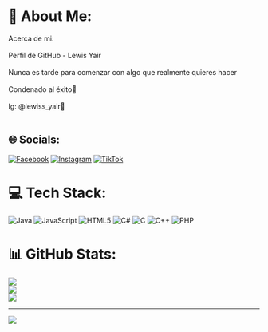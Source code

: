 # 💫 About Me:
Acerca de mi:<br><br>Perfil de GitHub - Lewis Yair<br><br>Nunca es tarde para comenzar con algo que realmente quieres hacer<br><br>Condenado al éxito💸<br><br>Ig: @lewiss_yair🧃<br><br>


## 🌐 Socials:
[![Facebook](https://img.shields.io/badge/Facebook-%231877F2.svg?logo=Facebook&logoColor=white)](https://facebook.com/https://www.facebook.com/lewisstunt6?mibextid=ZbWKwL) [![Instagram](https://img.shields.io/badge/Instagram-%23E4405F.svg?logo=Instagram&logoColor=white)](https://instagram.com/https://www.instagram.com/lewiss_yair?igsh=MW5ueGtpMnQyb20weQ==) [![TikTok](https://img.shields.io/badge/TikTok-%23000000.svg?logo=TikTok&logoColor=white)](https://tiktok.com/@https://www.tiktok.com/@lewis_494?_t=8mNXlT2PoHe&_r=1) 

# 💻 Tech Stack:
![Java](https://img.shields.io/badge/java-%23ED8B00.svg?style=for-the-badge&logo=openjdk&logoColor=white) ![JavaScript](https://img.shields.io/badge/javascript-%23323330.svg?style=for-the-badge&logo=javascript&logoColor=%23F7DF1E) ![HTML5](https://img.shields.io/badge/html5-%23E34F26.svg?style=for-the-badge&logo=html5&logoColor=white) ![C#](https://img.shields.io/badge/c%23-%23239120.svg?style=for-the-badge&logo=csharp&logoColor=white) ![C](https://img.shields.io/badge/c-%2300599C.svg?style=for-the-badge&logo=c&logoColor=white) ![C++](https://img.shields.io/badge/c++-%2300599C.svg?style=for-the-badge&logo=c%2B%2B&logoColor=white) ![PHP](https://img.shields.io/badge/php-%23777BB4.svg?style=for-the-badge&logo=php&logoColor=white)
# 📊 GitHub Stats:
![](https://github-readme-stats.vercel.app/api?username=LewisYair&theme=jolly&hide_border=false&include_all_commits=false&count_private=false)<br/>
![](https://github-readme-streak-stats.herokuapp.com/?user=LewisYair&theme=jolly&hide_border=false)<br/>
![](https://github-readme-stats.vercel.app/api/top-langs/?username=LewisYair&theme=jolly&hide_border=false&include_all_commits=false&count_private=false&layout=compact)

---
[![](https://visitcount.itsvg.in/api?id=LewisYair&icon=8&color=4)](https://visitcount.itsvg.in)

<!-- Proudly created with GPRM ( https://gprm.itsvg.in ) -->
